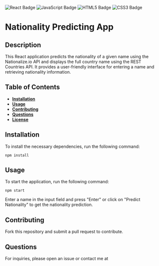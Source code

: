 ![React Badge](https://img.shields.io/badge/-ReactJs-61DAFB?logo=react&logoColor=white&style=for-the-badge)
![JavaScript Badge](https://img.shields.io/badge/JavaScript-323330?style=for-the-badge&logo=javascript&logoColor=F7DF1E)
![HTML5 Badge](https://img.shields.io/badge/HTML5-E34F26?style=for-the-badge&logo=html5&logoColor=white)
![CSS3 Badge](https://img.shields.io/badge/CSS3-1572B6?style=for-the-badge&logo=css3&logoColor=white)

# Nationality Predicting App

## Description

This React application predicts the nationality of a given name using the Nationalize.io API and displays the full country name using the REST Countries API. It provides a user-friendly interface for entering a name and retrieving nationality information.

## Table of Contents

- **[Installation](#installation)**
- **[Usage](#usage)**
- **[Contributing](#contributing)**
- **[Questions](#questions)**
- **[License](#license)**

## Installation

To install the necessary dependencies, run the following command:

```
npm install
```
## Usage

To start the application, run the following command:

```
npm start
```

Enter a name in the input field and press "Enter" or click on "Predict Nationality" to get the nationality prediction.

## Contributing

Fork this repository and submit a pull request to contribute.

## Questions

For inquiries, please open an issue or contact me at
